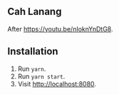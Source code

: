 ## Cah Lanang

After https://youtu.be/nIoknYnDtG8.

## Installation

1. Run `yarn`.
2. Run `yarn start`.
3. Visit [http://localhost:8080](http://localhost:8080).
